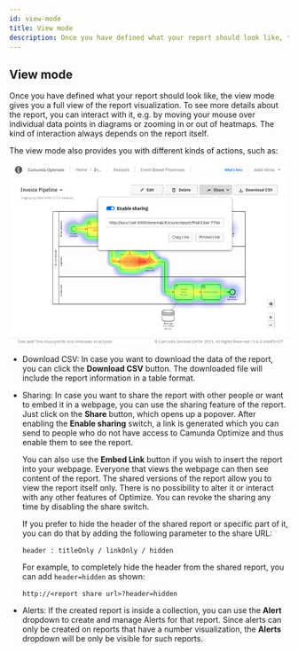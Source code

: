 ```yaml
---
id: view-mode
title: View mode
description: Once you have defined what your report should look like, the view mode gives you a full view of the report visualization.
---
```


## View mode

Once you have defined what your report should look like, the view mode gives you a full view of the report visualization. To see more details about the report, you can interact with it, e.g. by moving your mouse over individual data points in diagrams or zooming in or out of heatmaps. The kind of interaction always depends on the report itself.

The view mode also provides you with different kinds of actions, such as:

![report sharing popover in Camunda Optimize](./img/report-sharingPopover.png)

- Download CSV: In case you want to download the data of the report, you can click the **Download CSV** button. The downloaded file will include the report information in a table format.

- Sharing: In case you want to share the report with other people or want to embed it in a webpage, you can use the sharing feature of the report. Just click on the **Share** button, which opens up a popover. After enabling the **Enable sharing** switch, a link is generated which you can send to people who do not have access to Camunda Optimize and thus enable them to see the report.

  You can also use the **Embed Link** button if you wish to insert the report into your webpage. Everyone that views the webpage can then see content of the report. The shared versions of the report allow you to view the report itself only. There is no possibility to alter it or interact with any other features of Optimize. You can revoke the sharing any time by disabling the share switch.

  If you prefer to hide the header of the shared report or specific part of it, you can do that by adding the following parameter to the share URL:

  ```
  header : titleOnly / linkOnly / hidden
  ```

  For example, to completely hide the header from the shared report, you can add `header=hidden` as shown:

  ```
  http://<report share url>?header=hidden
  ```

- Alerts: If the created report is inside a collection, you can use the **Alert** dropdown to create and manage Alerts for that report. Since alerts can only be created on reports that have a number visualization, the **Alerts** dropdown will be only be visible for such reports.

